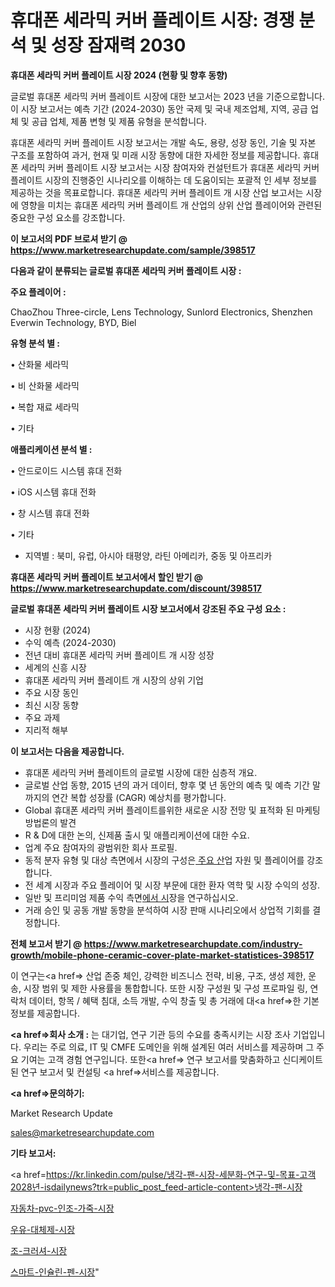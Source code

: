 # 휴대폰 세라믹 커버 플레이트 시장: 경쟁 분석 및 성장 잠재력 2030

<strong>휴대폰 세라믹 커버 플레이트 시장 2024 (현황 및 향후 동향)</strong>

글로벌 휴대폰 세라믹 커버 플레이트 시장에 대한 보고서는 2023 년을 기준으로합니다.이 시장 보고서는 예측 기간 (2024-2030) 동안 국제 및 국내 제조업체, 지역, 공급 업체 및 공급 업체, 제품 변형 및 제품 유형을 분석합니다.

휴대폰 세라믹 커버 플레이트 시장 보고서는 개발 속도, 용량, 성장 동인, 기술 및 자본 구조를 포함하여 과거, 현재 및 미래 시장 동향에 대한 자세한 정보를 제공합니다. 휴대폰 세라믹 커버 플레이트 시장 보고서는 시장 참여자와 컨설턴트가 휴대폰 세라믹 커버 플레이트 시장의 진행중인 시나리오를 이해하는 데 도움이되는 포괄적 인 세부 정보를 제공하는 것을 목표로합니다. 휴대폰 세라믹 커버 플레이트 개 시장 산업 보고서는 시장에 영향을 미치는 휴대폰 세라믹 커버 플레이트 개 산업의 상위 산업 플레이어와 관련된 중요한 구성 요소를 강조합니다.



<strong>이 보고서의 PDF 브로셔 받기 @ <a href=https://www.marketresearchupdate.com/sample/398517>https://www.marketresearchupdate.com/sample/398517</a></strong>



<strong>다음과 같이 분류되는 글로벌 휴대폰 세라믹 커버 플레이트 시장 :</strong>



<strong>주요 플레이어 :</strong>

ChaoZhou Three-circle, Lens Technology, Sunlord Electronics, Shenzhen Everwin Technology, BYD, Biel



<strong>유형 분석 별 :</strong>

• 산화물 세라믹

• 비 산화물 세라믹

• 복합 재료 세라믹

• 기타



<strong>애플리케이션 분석 별 :</strong>

• 안드로이드 시스템 휴대 전화

• iOS 시스템 휴대 전화

• 창 시스템 휴대 전화

• 기타

<ul>
  <li>지역별 : 북미, 유럽, 아시아 태평양, 라틴 아메리카, 중동 및 아프리카</li>
</ul>


<strong>휴대폰 세라믹 커버 플레이트 보고서에서 할인 받기 @ <a href=https://www.marketresearchupdate.com/discount/398517>https://www.marketresearchupdate.com/discount/398517</a></strong>



<strong>글로벌 휴대폰 세라믹 커버 플레이트 시장 보고서에서 강조된 주요 구성 요소 :</strong>
<ul>
  <li>시장 현황 (2024)</li>
  <li>수익 예측 (2024-2030)</li>
  <li>전년 대비 휴대폰 세라믹 커버 플레이트 개 시장 성장</li>
  <li>세계의 신흥 시장</li>
  <li>휴대폰 세라믹 커버 플레이트 개 시장의 상위 기업</li>
  <li>주요 시장 동인</li>
  <li>최신 시장 동향</li>
  <li>주요 과제</li>
  <li>지리적 해부</li>
</ul>


<strong>이 보고서는 다음을 제공합니다.</strong>
<ul>
  <li>휴대폰 세라믹 커버 플레이트의 글로벌 시장에 대한 심층적 개요.</li>
  <li>글로벌 산업 동향, 2015 년의 과거 데이터, 향후 몇 년 동안의 예측 및 예측 기간 말까지의 연간 복합 성장률 (CAGR) 예상치를 평가합니다.</li>
  <li>Global 휴대폰 세라믹 커버 플레이트를위한 새로운 시장 전망 및 표적화 된 마케팅 방법론의 발견</li>
  <li>R &amp; D에 대한 논의, 신제품 출시 및 애플리케이션에 대한 수요.</li>
  <li>업계 주요 참여자의 광범위한 회사 프로필.</li>
  <li>동적 분자 유형 및 대상 측면에서 시장의 구성은<a href=> 주요 산</a>업 자원 및 플레이어를 강조합니다.</li>
  <li>전 세계 시장과 주요 플레이어 및 시장 부문에 대한 환자 역학 및 시장 수익의 성장.</li>
  <li>일반 및 프리미엄 제품 수익 측면<a href=>에서 시</a>장을 연구하십시오.</li>
  <li>거래 승인 및 공동 개발 동향을 분석하여 시장 판매 시나리오에서 상업적 기회를 결정합니다.</li>
</ul>



<strong>전체 보고서 받기 @ <a href=https://www.marketresearchupdate.com/industry-growth/mobile-phone-ceramic-cover-plate-market-statistices-398517>https://www.marketresearchupdate.com/industry-growth/mobile-phone-ceramic-cover-plate-market-statistices-398517</a></strong>

이 연구는<a href=> 산업 존중</a> 체인, 강력한 비즈니스 전략, 비용, 구조, 생성 제한, 운송, 시장 범위 및 제한 사용률을 통합합니다. 또한 시장 구성원 및 구성 프로파일 링, 연락처 데이터, 항목 / 혜택 침대, 소득 개발, 수익 창출 및 총 거래에 대<a href=>한 기본 </a>정보를 제공합니다.



<strong><a href=>회사 소</a>개 :</strong>
는 대기업, 연구 기관 등의 수요를 충족시키는 시장 조사 기업입니다. 우리는 주로 의료, IT 및 CMFE 도메인을 위해 설계된 여러 서비스를 제공하며 그 주요 기여는 고객 경험 연구입니다. 또한<a href=> 연구 보</a>고서를 맞춤화하고 신디케이트 된 연구 보고서 및 컨설팅 <a href=>서비스</a>를 제공합니다.



<strong><a href=>문의하기:</a></strong>

Market Research Update

sales@marketresearchupdate.com



<strong>기타 보고서:</strong>

<a href=https://kr.linkedin.com/pulse/냉각-팬-시장-세분화-연구-및-목표-고객2028년-isdailynews?trk=public_post_feed-article-content>냉각-팬-시장</a>

<a href=https://www.linkedin.com/pulse/자동차-pvc-인조-가죽-시장-경쟁-분석-및-성장-잠재력-2029/>자동차-pvc-인조-가죽-시장</a>

<a href=https://www.linkedin.com/pulse/우유-대체제-시장-현재-및-미래-성장-2029-isdailynews-0fqbf/>우유-대체제-시장</a>

<a href=https://www.linkedin.com/pulse/조-크러셔-시장-경쟁-분석-및-성장-잠재력-2029-analytics-alchemy-360-analysis-bk1ff/>조-크러셔-시장</a>

<a href=https://www.linkedin.com/pulse/스마트-인슐린-펜-시장-경쟁-분석-및-성장-잠재력-2030-consumer-connection-chronicles-24--lkfrf/>스마트-인슐린-펜-시장</a>"
